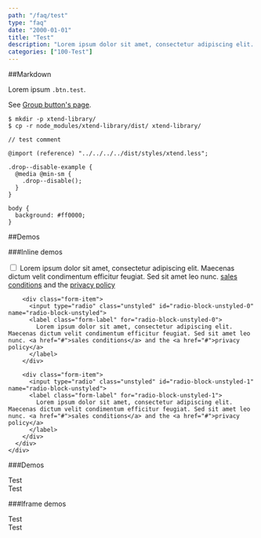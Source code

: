 ```yaml
---
path: "/faq/test"
type: "faq"
date: "2000-01-01"
title: "Test"
description: "Lorem ipsum dolor sit amet, consectetur adipiscing elit. Nunc tempus laoreet leo sit amet iaculis."
categories: ["100-Test"]
---
```


##Markdown

Lorem ipsum `.btn.test`.

See [Group button's page](/docs/content/group/button).

```
$ mkdir -p xtend-library/
$ cp -r node_modules/xtend-library/dist/ xtend-library/
```

```less
// test comment

@import (reference) "../../../../dist/styles/xtend.less";

.drop--disable-example {
  @media @min-sm {
    .drop--disable();
  }
}

body {
  background: #ff0000;
}
```

<script type="text/plain" class="language-markup">
  <a href="#" class="btn">
    <span><!-- content --></span>
  </a>
  
  <button type="button" class="btn">
    <span><!-- content --></span>
  </button>
</script>

##Demos

###Inline demos

<demo>
  <div class="demo-inline">
    <div class="demo_item demo_preview" data-name="vanilla">
      <div class="demo_source demo_source--from" data-lang="language-markup">
        <div class="form-item">
          <input type="checkbox" class="unstyled" id="checkbox-block-unstyled">
          <label class="form-label" for="checkbox-block-unstyled">
            Lorem ipsum dolor sit amet, consectetur adipiscing elit. Maecenas dictum velit condimentum efficitur feugiat. Sed sit amet leo nunc. <a href="#">sales conditions</a> and the <a href="#">privacy policy</a>
          </label>
        </div>
  
        <div class="form-item">
          <input type="radio" class="unstyled" id="radio-block-unstyled-0" name="radio-block-unstyled">
          <label class="form-label" for="radio-block-unstyled-0">
            Lorem ipsum dolor sit amet, consectetur adipiscing elit. Maecenas dictum velit condimentum efficitur feugiat. Sed sit amet leo nunc. <a href="#">sales conditions</a> and the <a href="#">privacy policy</a>
          </label>
        </div>
  
        <div class="form-item">
          <input type="radio" class="unstyled" id="radio-block-unstyled-1" name="radio-block-unstyled">
          <label class="form-label" for="radio-block-unstyled-1">
            Lorem ipsum dolor sit amet, consectetur adipiscing elit. Maecenas dictum velit condimentum efficitur feugiat. Sed sit amet leo nunc. <a href="#">sales conditions</a> and the <a href="#">privacy policy</a>
          </label>
        </div>
      </div>
    </div>
  </div>
</demo>

###Demos

<demo>
  <demovanilla src="demos/faq/test-vanilla" name="vanilla">
    <div class="demo_text">
      <div class="alert_content">
        Test
      </div>
    </div>
  </demovanilla>
  <demoreact src="demos/faq/test-react" name="react">
    <div class="demo_text">
      <div class="alert_content">
        Test
      </div>
    </div>
  </demoreact>
</demo>

###Iframe demos

<demo>
  <div class="demo_item" data-iframe="demos/faq/test-vanilla-iframe" data-name="vanilla">
    <div class="demo_text">
      <div class="alert_content">
        Test
      </div>
    </div>
  </div>
  <div class="demo_item" data-iframe="demos/faq/test-react-iframe" data-name="react">
    <div class="demo_text">
      <div class="alert_content">
        Test
      </div>
    </div>
  </div>
</demo>
